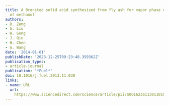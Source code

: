 ```yaml
---
title: A Brønsted solid acid synthesized from fly ash for vapor phase dehydration
  of methanol
authors:
- D. Zeng
- S. Liu
- W. Gong
- J. Qiu
- H. Chen
- G. Wang
date: '2014-01-01'
publishDate: '2023-12-25T09:23:48.359362Z'
publication_types:
- article-journal
publication: '*Fuel*'
doi: 10.1016/j.fuel.2013.11.030
links:
- name: URL
  url: 
    https://www.sciencedirect.com/science/article/pii/S0016236113011010?via%3Dihub
---
```

